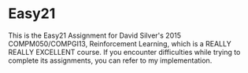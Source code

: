 # Easy21
This is the Easy21 Assignment for David Silver's 2015 COMPM050/COMPGI13, Reinforcement Learning, which is a REALLY REALLY EXCELLENT course. 
If you encounter difficulties while trying to complete its assignments, you can refer to my implementation.
